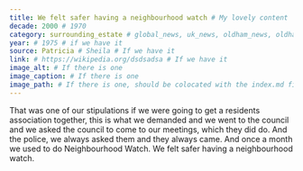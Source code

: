 ```yaml
---
title: We felt safer having a neighbourhood watch # My lovely content
decade: 2000 # 1970
category: surrounding_estate # global_news, uk_news, oldham_news, oldham_history, towers, surrounding_estate # Always exactly one category
year: # 1975 # if we have it
source: Patricia # Sheila # If we have it
link: # https://wikipedia.org/dsdsadsa # If we have it
image_alt: # If there is one
image_caption: # If there is one
image_path: # If there is one, should be colocated with the index.md file in the folder
---
```


That was one of our stipulations if we were going to get a residents association together, this is what we demanded and we went to the council and we asked the council to come to our meetings, which they did do. And the police, we always asked them and they always came. And once a month we used to do Neighbourhood Watch. We felt safer having a neighbourhood watch.
